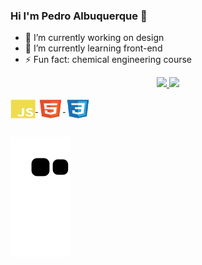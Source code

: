 ### Hi I'm Pedro Albuquerque 👋

- 🔭 I’m currently working on design
- 🌱 I’m currently learning front-end
- ⚡ Fun fact: chemical engineering course

<div align="center">
  <a href="https://github.com/AlbuquerquePedro">
  <img height="180em" src="https://github-readme-stats.vercel.app/api?username=AlbuquerquePedro&show_icons=true&theme=dark&include_all_commits=true&count_private=true"/>
  <img height="180em" src="https://github-readme-stats.vercel.app/api/top-langs/?username=AlbuquerquePedro&layout=compact&langs_count=7&theme=dark"/>
</div>

<div style="display: inline_block"><br>
  <img align="center" alt="Pedro-Js" height="30" width="40" src="https://raw.githubusercontent.com/devicons/devicon/master/icons/javascript/javascript-plain.svg">
  <img align="center" alt="Pedro-HTML" height="30" width="40" src="https://raw.githubusercontent.com/devicons/devicon/master/icons/html5/html5-original.svg">
  <img align="center" alt="Pedro-CSS" height="30" width="40" src="https://raw.githubusercontent.com/devicons/devicon/master/icons/css3/css3-original.svg">
</div>

##

<div></a> 
</div>

  ![Snake animation](https://github.com/AlbuquerquePedro/AlbuquerquePedro/blob/output/github-contribution-grid-snake.svg)
